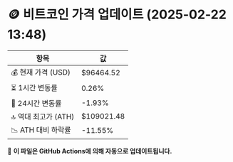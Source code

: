 # 🪙 비트코인 가격 업데이트 (2025-02-22 13:48)

| 항목                | 값 |
|--------------------|----------------|
| 💰 현재 가격 (USD) | $96464.52 |
| ⏳ 1시간 변동률    | 0.26% |
| 📆 24시간 변동률   | -1.93% |
| 🔝 역대 최고가 (ATH) | $109021.48 |
| 📉 ATH 대비 하락률 | -11.55% |

🔄 **이 파일은 GitHub Actions에 의해 자동으로 업데이트됩니다.**
